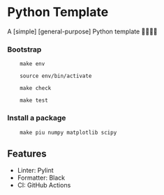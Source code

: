 # Python Template

A [simple] [general-purpose] Python template 🐍🚀🎉🦕

### Bootstrap

```
    make env
```

```
    source env/bin/activate
```

```
    make check
```

```
    make test
```

### Install a package

```
    make piu numpy matplotlib scipy
```

## Features

- Linter: Pylint
- Formatter: Black
- CI: GitHub Actions
